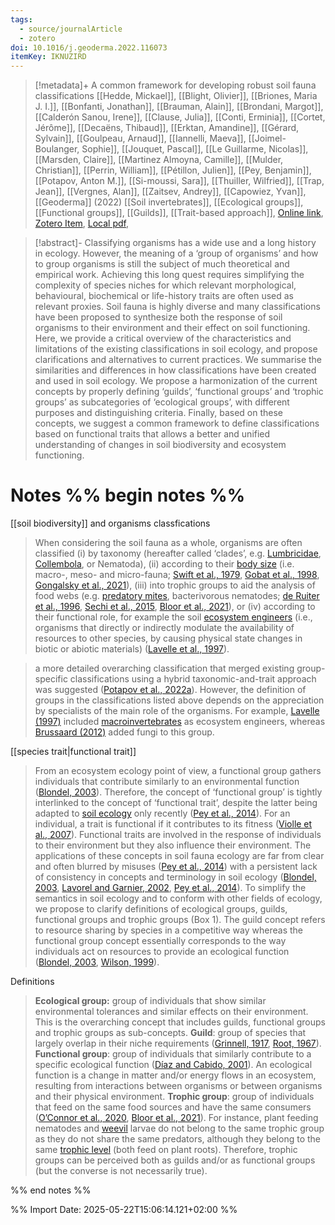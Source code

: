 ```yaml
---
tags:
  - source/journalArticle
  - zotero
doi: 10.1016/j.geoderma.2022.116073
itemKey: IKNUZIRD
---
```

>[!metadata]+
> A common framework for developing robust soil fauna classifications
> [[Hedde, Mickael]], [[Blight, Olivier]], [[Briones, Maria J. I.]], [[Bonfanti, Jonathan]], [[Brauman, Alain]], [[Brondani, Margot]], [[Calderón Sanou, Irene]], [[Clause, Julia]], [[Conti, Erminia]], [[Cortet, Jérôme]], [[Decaëns, Thibaud]], [[Erktan, Amandine]], [[Gérard, Sylvain]], [[Goulpeau, Arnaud]], [[Iannelli, Maeva]], [[Joimel-Boulanger, Sophie]], [[Jouquet, Pascal]], [[Le Guillarme, Nicolas]], [[Marsden, Claire]], [[Martinez Almoyna, Camille]], [[Mulder, Christian]], [[Perrin, William]], [[Pétillon, Julien]], [[Pey, Benjamin]], [[Potapov, Anton M.]], [[Si-moussi, Sara]], [[Thuiller, Wilfried]], [[Trap, Jean]], [[Vergnes, Alan]], [[Zaitsev, Andrey]], [[Capowiez, Yvan]], 
> [[Geoderma]] (2022)
> [[Soil invertebrates]], [[Ecological groups]], [[Functional groups]], [[Guilds]], [[Trait-based approach]], 
> [Online link](https://www.sciencedirect.com/science/article/pii/S0016706122003809), [Zotero Item](zotero://select/library/items/IKNUZIRD), [Local pdf](file://C:/Users/aburg/Documents/references/zotero/storage/4V878ZRW/Hedde2022_commonframework.pdf), 

>[!abstract]-
>Classifying organisms has a wide use and a long history in ecology. However, the meaning of a ‘group of organisms’ and how to group organisms is still the subject of much theoretical and empirical work. Achieving this long quest requires simplifying the complexity of species niches for which relevant morphological, behavioural, biochemical or life-history traits are often used as relevant proxies. Soil fauna is highly diverse and many classifications have been proposed to synthesize both the response of soil organisms to their environment and their effect on soil functioning. Here, we provide a critical overview of the characteristics and limitations of the existing classifications in soil ecology, and propose clarifications and alternatives to current practices. We summarise the similarities and differences in how classifications have been created and used in soil ecology. We propose a harmonization of the current concepts by properly defining ‘guilds’, ‘functional groups’ and ‘trophic groups’ as subcategories of ‘ecological groups’, with different purposes and distinguishing criteria. Finally, based on these concepts, we suggest a common framework to define classifications based on functional traits that allows a better and unified understanding of changes in soil biodiversity and ecosystem functioning.

# Notes %% begin notes %%
[[soil biodiversity]] and organisms classfications
> When considering the soil fauna as a whole, organisms are often classified (i) by taxonomy (hereafter called ‘clades’, e.g. [Lumbricidae](https://www.sciencedirect.com/topics/agricultural-and-biological-sciences/lumbricidae "Learn more about Lumbricidae from ScienceDirect's AI-generated Topic Pages"), [Collembola](https://www.sciencedirect.com/topics/agricultural-and-biological-sciences/collembola "Learn more about Collembola from ScienceDirect's AI-generated Topic Pages"), or Nematoda), (ii) according to their [body size](https://www.sciencedirect.com/topics/agricultural-and-biological-sciences/body-size "Learn more about body size from ScienceDirect's AI-generated Topic Pages") (i.e. macro-, meso- and micro-fauna; [Swift et al., 1979](https://www.sciencedirect.com/science/article/pii/S0016706122003809#b0860), [Gobat et al., 1998](https://www.sciencedirect.com/science/article/pii/S0016706122003809#b0345), [Gongalsky et al., 2021](https://www.sciencedirect.com/science/article/pii/S0016706122003809#b0355)), (iii) into trophic groups to aid the analysis of food webs (e.g. [predatory mites](https://www.sciencedirect.com/topics/agricultural-and-biological-sciences/predatory-mites "Learn more about predatory mites from ScienceDirect's AI-generated Topic Pages"), bacterivorous nematodes; [de Ruiter et al., 1996](https://www.sciencedirect.com/science/article/pii/S0016706122003809#b0215), [Sechi et al., 2015](https://www.sciencedirect.com/science/article/pii/S0016706122003809#b0810), [Bloor et al., 2021](https://www.sciencedirect.com/science/article/pii/S0016706122003809#b0060)), or (iv) according to their functional role, for example the soil [ecosystem engineers](https://www.sciencedirect.com/topics/agricultural-and-biological-sciences/ecosystem-engineers "Learn more about ecosystem engineers from ScienceDirect's AI-generated Topic Pages") (i.e., organisms that directly or indirectly modulate the availability of resources to other species, by causing physical state changes in biotic or abiotic materials) ([Lavelle et al., 1997](https://www.sciencedirect.com/science/article/pii/S0016706122003809#b0560)).

> a more detailed overarching classification that merged existing group-specific classifications using a hybrid taxonomic-and-trait approach was suggested ([Potapov et al., 2022a](https://www.sciencedirect.com/science/article/pii/S0016706122003809#b0745)). However, the definition of groups in the classifications listed above depends on the appreciation by specialists of the main role of the organisms. For example, [Lavelle (1997)](https://www.sciencedirect.com/science/article/pii/S0016706122003809#b0555) included [macroinvertebrates](https://www.sciencedirect.com/topics/agricultural-and-biological-sciences/macroinvertebrate "Learn more about macroinvertebrates from ScienceDirect's AI-generated Topic Pages") as ecosystem engineers, whereas [Brussaard (2012)](https://www.sciencedirect.com/science/article/pii/S0016706122003809#b0140) added fungi to this group.


[[species trait|functional trait]]
> From an ecosystem ecology point of view, a functional group gathers individuals that contribute similarly to an environmental function ([Blondel, 2003](https://www.sciencedirect.com/science/article/pii/S0016706122003809#b0055)). Therefore, the concept of ‘functional group’ is tightly interlinked to the concept of ‘functional trait’, despite the latter being adapted to [soil ecology](https://www.sciencedirect.com/topics/agricultural-and-biological-sciences/soil-ecology "Learn more about soil ecology from ScienceDirect's AI-generated Topic Pages") only recently ([Pey et al., 2014](https://www.sciencedirect.com/science/article/pii/S0016706122003809#b0705)). For an individual, a trait is functional if it contributes to its fitness ([Violle et al., 2007](https://www.sciencedirect.com/science/article/pii/S0016706122003809#b0890)). Functional traits are involved in the response of individuals to their environment but they also influence their environment. The applications of these concepts in soil fauna ecology are far from clear and often blurred by misuses ([Pey et al., 2014](https://www.sciencedirect.com/science/article/pii/S0016706122003809#b0705)) with a persistent lack of consistency in concepts and terminology in soil ecology ([Blondel, 2003](https://www.sciencedirect.com/science/article/pii/S0016706122003809#b0055), [Lavorel and Garnier, 2002](https://www.sciencedirect.com/science/article/pii/S0016706122003809#b0575), [Pey et al., 2014](https://www.sciencedirect.com/science/article/pii/S0016706122003809#b0705)). To simplify the semantics in soil ecology and to conform with other fields of ecology, we propose to clarify definitions of ecological groups, guilds, functional groups and trophic groups (Box 1). The guild concept refers to resource sharing by species in a competitive way whereas the functional group concept essentially corresponds to the way individuals act on resources to provide an ecological function ([Blondel, 2003](https://www.sciencedirect.com/science/article/pii/S0016706122003809#b0055), [Wilson, 1999](https://www.sciencedirect.com/science/article/pii/S0016706122003809#b0915)).

Definitions
> **Ecological group:** group of individuals that show similar environmental tolerances and similar effects on their environment. This is the overarching concept that includes guilds, functional groups and trophic groups as sub-concepts.
> **Guild**: group of species that largely overlap in their niche requirements ([Grinnell, 1917](https://www.sciencedirect.com/science/article/pii/S0016706122003809#b0390), [Root, 1967](https://www.sciencedirect.com/science/article/pii/S0016706122003809#b0765)).
> **Functional group**: group of individuals that similarly contribute to a specific ecological function ([Dı́az and Cabido, 2001](https://www.sciencedirect.com/science/article/pii/S0016706122003809#b0235)). An ecological function is a change in matter and/or energy flows in an ecosystem, resulting from interactions between organisms or between organisms and their physical environment.
> **Trophic group**: group of individuals that feed on the same food sources and have the same consumers ([O’Connor et al., 2020](https://www.sciencedirect.com/science/article/pii/S0016706122003809#b0660), [Bloor et al., 2021](https://www.sciencedirect.com/science/article/pii/S0016706122003809#b0060)). For instance, plant feeding nematodes and [weevil](https://www.sciencedirect.com/topics/agricultural-and-biological-sciences/weevil "Learn more about weevil from ScienceDirect's AI-generated Topic Pages") larvae do not belong to the same trophic group as they do not share the same predators, although they belong to the same [trophic level](https://www.sciencedirect.com/topics/agricultural-and-biological-sciences/trophic-level "Learn more about trophic level from ScienceDirect's AI-generated Topic Pages") (both feed on plant roots). Therefore, trophic groups can be perceived both as guilds and/or as functional groups (but the converse is not necessarily true).

%% end notes %%




%% Import Date: 2025-05-22T15:06:14.121+02:00 %%
